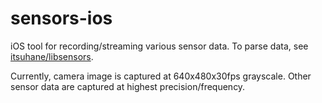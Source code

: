 # sensors-ios

iOS tool for recording/streaming various sensor data. To parse data, see [itsuhane/libsensors](//github.com/itsuhane/libsensors).

Currently, camera image is captured at 640x480x30fps grayscale. Other sensor data are captured at highest precision/frequency.

